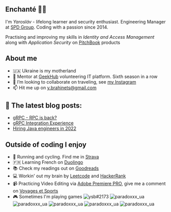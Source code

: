 ## Enchanté 👋🏼

I'm _Yarosláv_ - lifelong learner and security enthusiast. Engineering Manager at [SPD Group](https://spd.group/author/y-brahinets/). Coding with a passion since 2014. 

Practising and improving my skills in _Identity and Access Management_ along with *Application Security* on [PitchBook](https://pitchbook.com) products

## About me
- 🇺🇦 Ukraine is my motherland
- 🌱 Mentor at [GeekHub](https://geekhub.ck.ua) volunteering IT platform. Sixth season in a row
- 👯 I’m looking to collaborate on traveling, see [my Instagram](https://www.instagram.com/takeshi.1/)
- 📫 Hit me up on [y.brahinets@gmail.com](mailto:y.brahinets@gmail.com)
  
## 📙 The latest blog posts:
- [gRPC - RPC is back?](https://spd-ukraine.medium.com/grpc-rpc-is-back-921da7a1de29)
- [gRPC Integration Experience](https://tproger.ru/articles/grpc-integration-experience/)
- [Hiring Java engineers in 2022](https://spd.group/java-software-development/hire-java-developers-in-2022)

## Outside of coding I enjoy
- 👟 Running and cycling. Find me in [Strava](https://www.strava.com/athletes/ybrahinets)
- 🇫🇷 Learning French on [Duolingo](https://www.duolingo.com/profile/Yaroslav835650)
- 📚 Check my readings out on [Goodreads](https://www.goodreads.com/user/show/77513249)
- 💻 Workin' out my brain by [Leetcode](https://leetcode.com/brahinets) and [HackerRank](https://www.hackerrank.com/y_brahinets)
- 📹 Practicing Video Editing via [Adobe Premiere PRO](https://www.adobe.com/en/products/premiere.html), give me a comment on [Voyages et Sports](https://www.youtube.com/channel/UC3k03B6omo_qA4k48A4V3JQ)
- 🎮 Sometimes I'm playing games 
![ysb#2173](https://img.shields.io/badge/battle.net-%2300AEFF.svg?style=for-the-badge&logo=battle.net&logoColor=white)
![paradoxxx_ua](https://img.shields.io/badge/steam-%23000000.svg?style=for-the-badge&logo=steam&logoColor=white)
![paradoxxx_ua](https://img.shields.io/badge/ea-%23000000.svg?style=for-the-badge&logo=ea&logoColor=white)
![paradoxxx_ua](https://img.shields.io/badge/epicgames-%23313131.svg?style=for-the-badge&logo=epicgames&logoColor=white)
![paradoxxx_ua](https://img.shields.io/badge/Ubisoft-%23F5F5F5.svg?style=for-the-badge&logo=Ubisoft&logoColor=white)
![paradoxxx_ua](https://img.shields.io/badge/GOG-%23F5F5F5.svg?style=for-the-badge&logo=Gog&logoColor=white)

